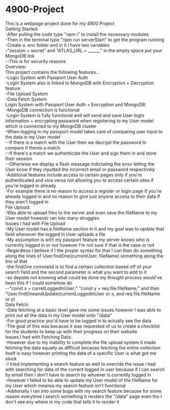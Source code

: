 # 4900-Project
This is a webpage project done for my 4900 Project<br>
Getting Started:<br>
-After pulling the code type "npm i" to install the necessary modules<br>
-Then in the terminal type "npm run serverStart" to get the program running<br>
-Create a .env folder and in it I have two variables <br>
-"session = secret" and "ATLAS_URL = ______" in the empty space put your MongoDB link<br>
--This is for security reasons <br>
Overview:<br>
This project contains the following features...<br>
-Login System with Passport User Auth <br>
-Login System also is linked to MongoDB with Encryption + Decryption feature<br>
-File Upload System<br>
-Data Fetch System<br>
Login System with Passport User Auth + Encryption and MongoDB:<br>
-MongoDB connection is functional<br>
-Login System is fully functional and will send and save User login information + encrypting password when registering to my User model which is connected to my MongoDB cluster<br>
-When logging in my passport model takes care of comparing user input to the data in my User model <br>
--If there is a match with the User then we decrypt the password to compare if theres a match<br>
--If there's a match we authenticate the User and sign them in and store their session <br>
--Otherwise we display a flash message indictating the error letting the User know if they inputted the incorrect email or password respectively<br>
-Additonal features include access to certain pages only if you're authenticated and vice versa not allowing you to access certain sites if you're logged in already<br>
-For example there is no reason to access a register or login page if you're already logged in and no reason to give just anyone access to their data if they aren't logged in<br>
File Upload:<br>
-Was able to upload files to the server and even save the fileName to my User model however ran into many struggles<br>
Issues I had with File Upload<br>
-My User model has a fileName section in it and my goal was to update that field whenever the logged in User uploads a file<br>
-My assumption is with my passport feature my server knows who is currently logged in or not however I'm not sure if that is the case or not<br>
-Regardless I believe if I the proper syntax for that I can then do something along the lines of User.findOne(currentUser, fileName) something along the lins of that<br>
-the findOne command is to find a certain collection based off of your search field and the second parameter is what you want to add to it<br>
-so depsite not knowing what could be done my thought process would've been this if I could somehow do<br>
--"const x = curretLoggedInUser;" "const y = req.file.fileName;" and then "User.findOneandUpdate(currentLoggedInUser or x, and req.file.fileName or y)<br>
Data Fetch:<br>
-Data fetching at a basic level gave me some issues however I was able to print out all the data in my User model onto "/data"<br>
-For good practice you'd have to be logged in to actually see the data<br>
-The goal of this was because it was requested of us to create a checklist for the students to keep up with their progress on their website<br>
Issues I had with Fetching Data:<br>
-However due to my inability to complete the file upload system it made fetching the data equally as difficult because fetching the entire collection itself is easy however printing the data of a specific User is what got me stuck<br>
-I tried implementing a search feature as well to override the issue i had with searching for data of the current logged in user because if I can search by email then I don't have to search by whoever is currently logged in <br>
-However I failed to be able to update my User model of the fileName for my User which meansa my search feature isn't functional<br>
-Addionally I ran into some bugs with my search feature because for some reason everytime I search something it renders the "/data" page even tho I don't see any where in my code that tells it to render it<br>
